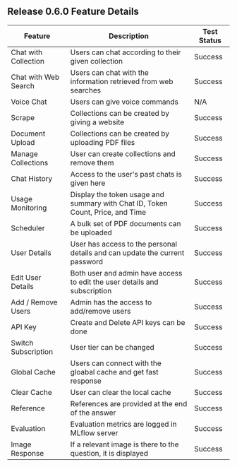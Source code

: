 ## Release 0.6.0 Feature Details

| Feature | Description | Test Status |
| ------ | ------ | ------ |
| Chat with Collection | Users can chat according to their given collection | Success |
| Chat with Web Search | Users can chat with the information retrieved from web searches | Success |
| Voice Chat | Users can give voice commands | N/A |
| Scrape | Collections can be created by giving a website | Success |
| Document Upload | Collections can be created by uploading PDF files | Success |
| Manage Collections | User can create collections and remove them | Success |
| Chat History | Access to the user's past chats is given here | Success |
| Usage Monitoring | Display the token usage and summary with Chat ID, Token Count, Price, and Time | Success |
| Scheduler | A bulk set of PDF documents can be uploaded  | Success |
| User Details | User has access to the personal details and can update the current password | Success |
| Edit User Details | Both user and admin have access to edit the user details and subscription | Success |
| Add / Remove Users | Admin has the access to add/remove users| Success |
| API Key | Create and Delete API keys can be done | Success |
| Switch Subscription | User tier can be changed | Success |
| Global Cache | Users can connect with the gloabal cache and get fast response | Success |
| Clear Cache | User can clear the local cache | Success |
| Reference | References are provided at the end of the answer | Success |
| Evaluation | Evaluation metrics are logged in MLflow server | Success |
| Image Response | If a relevant image is there to the question, it is displayed | Success |